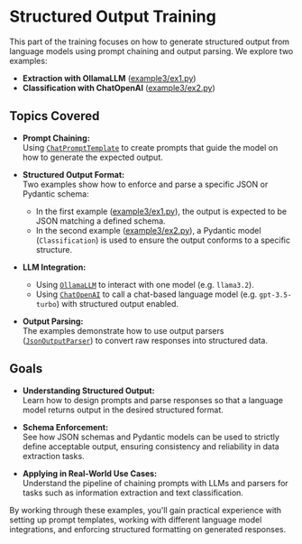 # Structured Output Training

This part of the training focuses on how to generate structured output from language models using prompt chaining and output parsing. We explore two examples:

- **Extraction with OllamaLLM** ([example3/ex1.py](example3/ex1.py))
- **Classification with ChatOpenAI** ([example3/ex2.py](example3/ex2.py))

## Topics Covered

- **Prompt Chaining:**  
  Using [`ChatPromptTemplate`](langchain_core/prompts) to create prompts that guide the model on how to generate the expected output.

- **Structured Output Format:**  
  Two examples show how to enforce and parse a specific JSON or Pydantic schema:
  - In the first example ([example3/ex1.py](example3/ex1.py)), the output is expected to be JSON matching a defined schema.
  - In the second example ([example3/ex2.py](example3/ex2.py)), a Pydantic model (`Classification`) is used to ensure the output conforms to a specific structure.

- **LLM Integration:**  
  - Using [`OllamaLLM`](langchain_ollama/llms) to interact with one model (e.g. `llama3.2`).
  - Using [`ChatOpenAI`](langchain_openai) to call a chat-based language model (e.g. `gpt-3.5-turbo`) with structured output enabled.

- **Output Parsing:**  
  The examples demonstrate how to use output parsers ([`JsonOutputParser`](langchain_core/output_parsers)) to convert raw responses into structured data.

## Goals

- **Understanding Structured Output:**  
  Learn how to design prompts and parse responses so that a language model returns output in the desired structured format.

- **Schema Enforcement:**  
  See how JSON schemas and Pydantic models can be used to strictly define acceptable output, ensuring consistency and reliability in data extraction tasks.

- **Applying in Real-World Use Cases:**  
  Understand the pipeline of chaining prompts with LLMs and parsers for tasks such as information extraction and text classification.

By working through these examples, you'll gain practical experience with setting up prompt templates, working with different language model integrations, and enforcing structured formatting on generated responses.